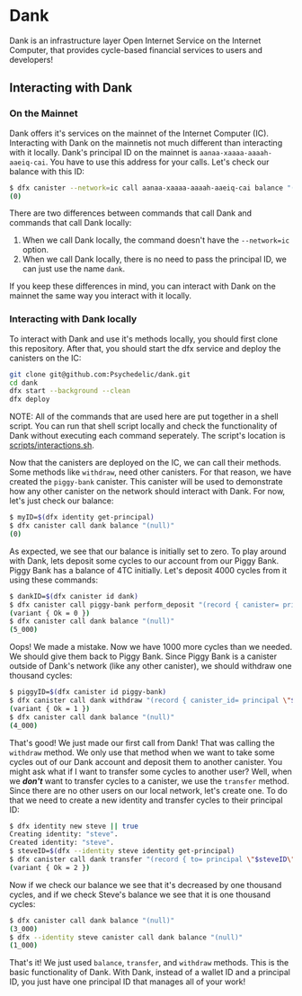 # Dank

Dank is an infrastructure layer Open Internet Service on the Internet Computer, that provides cycle-based financial services to users and developers!

## Interacting with Dank

### On the Mainnet

Dank offers it's services on the mainnet of the Internet Computer (IC). Interacting with Dank on the mainnetis not much different than interacting with it locally.
Dank's principal ID on the mainnet is `aanaa-xaaaa-aaaah-aaeiq-cai`. You have to use this address for your calls. Let's check our
balance with this ID:

```bash
$ dfx canister --network=ic call aanaa-xaaaa-aaaah-aaeiq-cai balance "(null)"
(0)
```

There are two differences between commands that call Dank and commands that call Dank locally:

1. When we call Dank locally, the command doesn't have the `--network=ic` option.
2. When we call Dank locally, there is no need to pass the principal ID, we can just use the name `dank`.

If you keep these differences in mind, you can interact with Dank on the mainnet the same way you interact with it locally.

### Interacting with Dank locally

To interact with Dank and use it's methods locally, you should first clone this repository.
After that, you should start the dfx service and deploy the canisters on the IC:

```bash
git clone git@github.com:Psychedelic/dank.git
cd dank
dfx start --background --clean
dfx deploy
```

NOTE: All of the commands that are used here are put together in a shell script. You can run that shell script locally and
check the functionality of Dank without executing each command seperately. The script's location is [scripts/interactions.sh](https://github.com/Psychedelic/dank/blob/nima/scripts/interactions.sh).

Now that the canisters are deployed on the IC, we can call their methods. Some methods like `withdraw`, need other canisters.
For that reason, we have created the `piggy-bank` canister. This canister will be used to demonstrate how any other canister on
the network should interact with Dank. For now, let's just check our balance:

```bash
$ myID=$(dfx identity get-principal)
$ dfx canister call dank balance "(null)"
(0)
```

As expected, we see that our balance is initially set to zero. To play around with Dank, lets deposit some cycles to our account from
our Piggy Bank. Piggy Bank has a balance of 4TC initially. Let's deposit 4000 cycles from it using these commands:

```bash
$ dankID=$(dfx canister id dank)
$ dfx canister call piggy-bank perform_deposit "(record { canister= principal \"$dankID\"; account=null; cycles=5000 })"
(variant { Ok = 0 })
$ dfx canister call dank balance "(null)"
(5_000)
```

Oops! We made a mistake. Now we have 1000 more cycles than we needed. We should give them back to Piggy Bank. Since Piggy Bank
is a canister outside of Dank's network (like any other canister), we should withdraw one thousand cycles:

```bash
$ piggyID=$(dfx canister id piggy-bank)
$ dfx canister call dank withdraw "(record { canister_id= principal \"$piggyID\"; amount= 2000})"
(variant { Ok = 1 })
$ dfx canister call dank balance "(null)"
(4_000)
```

That's good! We just made our first call from Dank! That was calling the `withdraw` method. We only use that method when we want to
take some cycles out of our Dank account and deposit them to another canister. You might ask what if I want to transfer some cycles
to another user? Well, when we ___don't___ want to transfer cycles to a canister, we use the `transfer` method. Since there are no
other users on our local network, let's create one. To do that we need to create a new identity and transfer cycles to their principal ID:

```bash
$ dfx identity new steve || true
Creating identity: "steve".
Created identity: "steve".
$ steveID=$(dfx --identity steve identity get-principal)
$ dfx canister call dank transfer "(record { to= principal \"$steveID\"; amount= 1000 })"
(variant { Ok = 2 })
```

Now if we check our balance we see that it's decreased by one thousand cycles, and if we check Steve's balance we see that it is one thousand cycles:

```bash
$ dfx canister call dank balance "(null)"
(3_000)
$ dfx --identity steve canister call dank balance "(null)"
(1_000)
```

That's it! We just used `balance`, `transfer`, and `withdraw` methods. This is the basic functionality of Dank. With Dank, instead
of a wallet ID and a principal ID, you just have one principal ID that manages all of your work!
